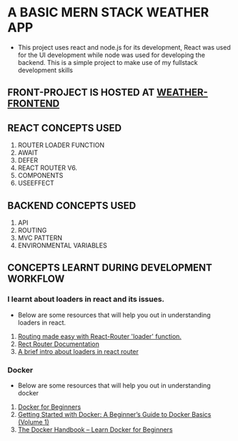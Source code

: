# A BASIC MERN STACK WEATHER APP

* This project uses react and node.js for its development, React was used for the UI development while node was used for developing the backend. This is a simple project to make use of my fullstack development skills

## FRONT-PROJECT IS HOSTED AT [WEATHER-FRONTEND](https://weather-frontend-beige.vercel.app/)

## REACT CONCEPTS USED

1. ROUTER LOADER FUNCTION
2. AWAIT
3. DEFER
4. REACT ROUTER V6.
5. COMPONENTS
6. USEEFFECT

## BACKEND CONCEPTS USED
1. API
2. ROUTING
3. MVC PATTERN
4. ENVIRONMENTAL VARIABLES

## CONCEPTS LEARNT DURING DEVELOPMENT WORKFLOW
### I learnt about loaders in react and its issues.
* Below are some resources that will help you out in understanding loaders in react.
1. [Routing made easy with React-Router 'loader' function.](https://www.linkedin.com/pulse/routing-made-easy-react-router-loader-function-sreejit-sengupta#:~:text=A%20loader%20in%20react%2Drouter,the%20route%20before%20it%20renders.)
2. [Rect Router Documentation](https://reactrouter.com/en/main/route/loader)
3. [A brief intro about loaders in react router](https://dev.to/shaancodes/a-brief-intro-about-loaders-in-react-router-54d)


### Docker
* Below are some resources that will help you out in understanding docker
1. [Docker for Beginners](https://docker-curriculum.com/)
2. [Getting Started with Docker: A Beginner’s Guide to Docker Basics (Volume 1)](https://iopshub.medium.com/getting-started-with-docker-a-beginners-guide-to-docker-basics-volume-1-c065b8ce4ea8)
3. [The Docker Handbook – Learn Docker for Beginners](https://www.freecodecamp.org/news/the-docker-handbook/)
